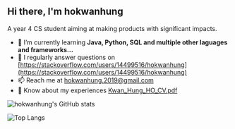 <h2>Hi there, I'm hokwanhung</h1>

A year 4 CS student aiming at making products with significant impacts.
- 🌱 I’m currently learning **Java, Python, SQL and multiple other laguages and frameworks...**
- 📝 I regularly answer questions on [https://stackoverflow.com/users/14499516/hokwanhung](https://stackoverflow.com/users/14499516/hokwanhung)
- 📫 Reach me at hokwanhung.2019@gmail.com
- 📄 Know about my experiences [Kwan_Hung_HO_CV.pdf](https://github.com/travrs629/travrs629/raw/main/Kwan_Hung_HO_CV.pdf)

![hokwanhung's GitHub stats](https://github-readme-stats.vercel.app/api?username=travrs629&show_icons=true&count_private=true&theme=tokyonight&line_height=25&include_all_commits=true&hide=contribs&cache_seconds=7200)

![Top Langs](https://github-readme-stats.vercel.app/api/top-langs/?username=travrs629&layout=compact&theme=tokyonight&card_width=445px)

